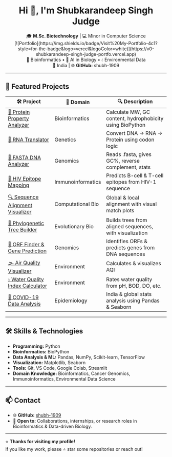 <h1 align="center">Hi 👋, I'm Shubkarandeep Singh Judge</h1>

<p align="center">
🎓 <b>M.Sc. Biotechnology</b> | 💻 Minor in Computer Science  
<br>
[![Portfolio](https://img.shields.io/badge/Visit%20My-Portfolio-4c1?style=for-the-badge&logo=vercel&logoColor=white)](https://v0-shubkarandeep-singh-judge-portfo.vercel.app)
<br>
🧬 Bioinformatics • 🧠 AI in Biology • 💧 Environmental Data  
<br>
📍 India | 🌐 <b>GitHub:</b> shubh-1909
</p>

---

## 🚀 Featured Projects

| 🛠 Project                          | 🧭 Domain            | 🔍 Description                                         |
|------------------------------------|----------------------|--------------------------------------------------------|
| [🧪 Protein Property Analyzer](https://github.com/shubh-1909/protein-property-analyzer) | Bioinformatics       | Calculate MW, GC content, hydrophobicity using BioPython |
| [🔁 RNA Translator](https://github.com/shubh-1909/rna_translator) | Genetics             | Convert DNA → RNA → Protein using codon logic         |
| [🧬 FASTA DNA Analyzer](https://github.com/shubh-1909/fasta-dna-analyzer) | Genomics             | Reads .fasta, gives GC%, reverse complement, stats    |
| [🧬 HIV Epitope Mapping](https://github.com/shubh-1909/hiv-epitope-mapping) | Immunoinformatics    | Predicts B-cell & T-cell epitopes from HIV-1 sequence |
| [🔍 Sequence Alignment Visualizer](https://github.com/shubh-1909/sequence-alignment-visualizer) | Computational Bio    | Global & local alignment with visual match plots      |
| [🌳 Phylogenetic Tree Builder](https://github.com/shubh-1909/phylogenetic-tree-builder) | Evolutionary Bio     | Builds trees from aligned sequences, with visualization |
| [🔬 ORF Finder & Gene Prediction](https://github.com/shubh-1909/orf-finder-gene-prediction) | Genomics             | Identifies ORFs & predicts genes from DNA sequences   |
| [🌫 Air Quality Visualizer](https://github.com/shubh-1909/air-quality-visualizer) | Environment          | Calculates & visualizes AQI                          |
| [💧 Water Quality Index Calculator](https://github.com/shubh-1909/water-quality-index-calculator) | Environment          | Rates water quality from pH, BOD, DO, etc.           |
| [🦠 COVID-19 Data Analysis](https://github.com/shubh-1909/covid19-global-dashboard) | Epidemiology         | India & global stats analysis using Pandas & Seaborn |

---

## 🛠 Skills & Technologies

- **Programming:** Python  
- **Bioinformatics:** BioPython  
- **Data Analysis & ML:** Pandas, NumPy, Scikit-learn, TensorFlow  
- **Visualization:** Matplotlib, Seaborn  
- **Tools:** Git, VS Code, Google Colab, Streamlit  
- **Domain Knowledge:** Bioinformatics, Cancer Genomics, Immunoinformatics, Environmental Data Science

---

## 📫 Contact

- 🌐 **GitHub:** [shubh-1909](https://github.com/shubh-1909)
- 💬 **Open to:** Collaborations, internships, or research roles in Bioinformatics & Data-driven Biology.

---

⭐ **Thanks for visiting my profile!**  
If you like my work, please ⭐ star some repositories or reach out!


